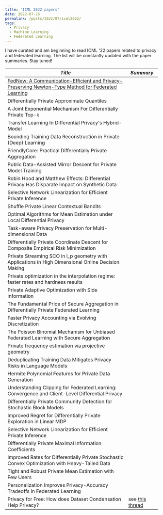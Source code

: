 ```yaml
---
title: 'ICML 2022 papers'
date: 2022-07-26
permalink: /posts/2022/07/icml2022/
tags:
  - Privacy
  - Machine Learning
  - Federated Learning
---
```

I have curated and am beginning to read ICML '22 papers related to privacy and federated learning.  The list will be constantly updated with the paper summaries. Stay tuned!  

|*Title*  |*Summary*  |
|---|---|
|[FedNew: A Communication-Efficient and Privacy-Preserving Newton-Type Method for Federated Learning](https://arxiv.org/abs/2206.08829)||
|Differentially Private Approximate Quantiles||
|A Joint Exponential Mechanism For Differentially Private Top-k||
|Transfer Learning In Differential Privacy's Hybrid-Model||
|Bounding Training Data Reconstruction in Private (Deep) Learning||
|FriendlyCore: Practical Differentially Private Aggregation||
|Public Data-Assisted Mirror Descent for Private Model Training||
|Robin Hood and Matthew Effects: Differential Privacy Has Disparate Impact on Synthetic Data||
|Selective Network Linearization for Efficient Private Inference||
|Shuffle Private Linear Contextual Bandits||
|Optimal Algorithms for Mean Estimation under Local Differential Privacy||
|Task-aware Privacy Preservation for Multi-dimensional Data||
|Differentially Private Coordinate Descent for Composite Empirical Risk Minimization||
|Private Streaming SCO in l_p geometry with Applications in High Dimensional Online Decision Making||
|Private optimization in the interpolation regime: faster rates and hardness results||
|Private Adaptive Optimization with Side information||
|The Fundamental Price of Secure Aggregation in Differentially Private Federated Learning||
|Faster Privacy Accounting via Evolving Discretization||
|The Poisson Binomial Mechanism for Unbiased Federated Learning with Secure Aggregation||
|Private frequency estimation via projective geometry||
|Deduplicating Training Data Mitigates Privacy Risks in Language Models||
|Hermite Polynomial Features for Private Data Generation||
|Understanding Clipping for Federated Learning: Convergence and Client-Level Differential Privacy||
|Differentially Private Community Detection for Stochastic Block Models||
|Improved Regret for Differentially Private Exploration in Linear MDP||
|Selective Network Linearization for Efficient Private Inference||
|Differentially Private Maximal Information Coefficients||
|Improved Rates for Differentially Private Stochastic Convex Optimization with Heavy-Tailed Data||
|Tight and Robust Private Mean Estimation with Few Users||
|Personalization Improves Privacy-Accuracy Tradeoffs in Federated Learning||
|Privacy for Free: How does Dataset Condensation Help Privacy?|see [this thread](https://twitter.com/vitalyFM/status/1549599469695512576?cxt=HHwWgMCt9b2gpIErAAAA)|